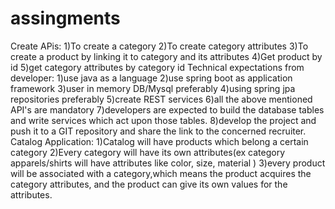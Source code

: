 # assingments
Create APis:
1)To create a category
2)To create category attributes
3)To create a product by linking it to category and its attributes
4)Get product by id
5)get category attributes by category id
Technical expectations from developer:
1)use java as a language
2)use spring boot as application framework
3)user in memory DB/Mysql preferably
4)using spring jpa repositories preferably
5)create REST services
6)all the above mentioned API's are mandatory
7)developers are expected to build the database tables and write services which act upon
those tables.
8)develop the project and push it to a GIT repository and share the link to the concerned
recruiter.
Catalog Application:
1)Catalog will have products which belong a certain category
2)Every category will have its own attributes(ex category apparels/shirts will have
attributes like color, size, material )
3)every product will be associated with a category,which means the product acquires the
category attributes, and the product can give its own values for the attributes.
